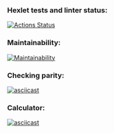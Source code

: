 ### Hexlet tests and linter status:
[![Actions Status](https://github.com/dmitry-buyan/frontend-project-lvl1/workflows/hexlet-check/badge.svg)](https://github.com/dmitry-buyan/frontend-project-lvl1/actions)

### Maintainability:
[![Maintainability](https://api.codeclimate.com/v1/badges/3814fcdb69095fb7bc91/maintainability)](https://codeclimate.com/github/dmitry-buyan/frontend-project-lvl1/maintainability)

### Checking parity:
[![asciicast](https://asciinema.org/a/OxdNl9tBX4ELdX2qzQ0reYLXI.svg)](https://asciinema.org/a/OxdNl9tBX4ELdX2qzQ0reYLXI)

### Calculator:
[![asciicast](https://asciinema.org/a/9A0FYmWfbVO2yZqGDIY1lpiSd.svg)](https://asciinema.org/a/9A0FYmWfbVO2yZqGDIY1lpiSd)
